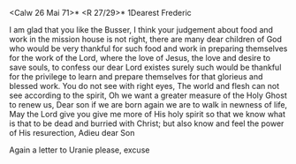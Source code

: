  <Calw 26 Mai 71>*
 <R 27/29>*
1Dearest Frederic

I am glad that you like the Busser, I think your judgement about food and work in the mission house is not right, there are many dear children of God who would be very thankful for such food and work in preparing themselves for the work of the Lord, where the love of Jesus, the love and desire to save souls, to confess our dear Lord existes surely such would be thankful for the privilege to learn and prepare themselves for that glorieus and blessed work. You do not see with right eyes, The world and flesh can not see according to the spirit, Oh we want a greater measure of the Holy Ghost to renew us, Dear son if we are born again we are to walk in newness of life, May the Lord give you give me more of His holy spirit so that we know what is that to be dead and burried with Christ; but also know and feel the power of His resurection, Adieu dear Son

Again a letter to Uranie please, excuse
